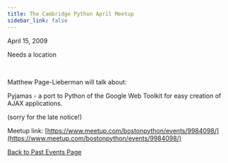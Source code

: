 ```yaml
---
title: The Cambridge Python April Meetup
sidebar_link: false
---
```


April 15, 2009


Needs a location

   

Matthew Page-Lieberman will talk about:

Pyjamas - a port to Python of the Google Web Toolkit for easy creation of AJAX applications.

(sorry for the late notice!)


Meetup link: [https://www.meetup.com/bostonpython/events/9984098/](https://www.meetup.com/bostonpython/events/9984098/)

[Back to Past Events Page](index.md)